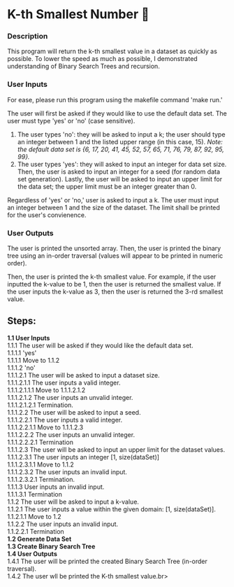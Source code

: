 # K-th Smallest Number :mag_right: 
### Description
This program will return the k-th smallest value in a dataset as quickly as possible. To lower the speed as much as possible, I demonstrated understanding of Binary Search Trees and recursion.

### User Inputs
For ease, please run this program using the makefile command 'make run.'

The user will first be asked if they would like to use the default data set. The user must type 'yes' or 'no' (case sensitive).
1. The user types 'no': they will be asked to input a k; the user should type an integer between 1 and the listed upper range (in this case, 15). 
*Note: the default data set is {6, 17, 20, 41, 45, 52, 57, 65, 71, 76, 79, 87, 92, 95, 99}.*
2. The user types 'yes': they will asked to input an integer for data set size. Then, the user is asked to input an integer for a seed (for random data set generation). Lastly, the user will be asked to input an upper limit for the data set; the upper limit must be an integer greater than 0.

Regardless of 'yes' or 'no,' user is asked to input a k. The user must input an integer between 1 and the size of the dataset. The limit shall be printed for the user's convienence.

### User Outputs
The user is printed the unsorted array. Then, the user is printed the binary tree using an in-order traversal (values will appear to be printed in numeric order).

Then, the user is printed the k-th smallest value. For example, if the user inputted the k-value to be 1, then the user is returned the smallest value. If the user inputs the k-value as 3, then the user is returned the 3-rd smallest value.

## Steps:
**1.1 User Inputs** <br>
    1.1.1 The user will be asked if they would like the default data set. <br>
        1.1.1.1 'yes'<br>
            1.1.1.1 Move to 1.1.2<br>
    1.1.1.2 'no'<br>
      1.1.1.2.1 The user will be asked to input a dataset size.<br>
        1.1.1.2.1.1 The user inputs a valid integer.<br>
          1.1.1.2.1.1.1 Move to 1.1.1.2.1.2<br>
        1.1.1.2.1.2 The user inputs an unvalid integer.<br>
          1.1.1.2.1.2.1 Termination.<br>
      1.1.1.2.2 The user will be asked to input a seed.<br>
        1.1.1.2.2.1 The user inputs a valid integer.<br>
          1.1.1.2.2.1.1 Move to 1.1.1.2.3<br>
        1.1.1.2.2.2 The user inputs an unvalid integer.<br>
          1.1.1.2.2.2.1 Termination<br>
      1.1.1.2.3 The user will be asked to input an upper limit for the dataset values.<br>
        1.1.1.2.3.1 The user inputs an integer [1, size(dataSet)]<br>
          1.1.1.2.3.1.1 Move to 1.1.2<br>
        1.1.1.2.3.2 The user inputs an invalid input.<br>
          1.1.1.2.3.2.1 Termination.<br>
    1.1.1.3 User inputs an invalid input.<br>
      1.1.1.3.1 Termination<br>
  1.1.2 The user will be asked to input a k-value.<br>
    1.1.2.1 The user inputs a value within the given domain: [1, size(dataSet)].<br>
      1.1.2.1.1 Move to 1.2<br>
    1.1.2.2 The user inputs an invalid input.<br>
      1.1.2.2.1 Termination<br>
**1.2 Generate Data Set**<br>
**1.3 Create Binary Search Tree**<br>
**1.4 User Outputs**<br>
  1.4.1 The user will be printed the created Binary Search Tree (in-order traversal).<br>
  1.4.2 The user wll be printed the K-th smallest value.br>
